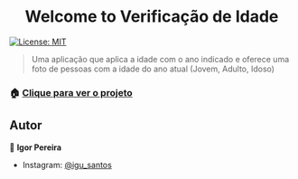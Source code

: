 <h1 align="center">Welcome to Verificação de Idade</h1>
<p>
  <a href="#" target="_blank">
    <img alt="License: MIT" src="https://img.shields.io/badge/License-MIT-yellow.svg" />
  </a>
</p>

> Uma aplicação que aplica a idade com o ano indicado e oferece uma foto de pessoas com a idade do ano atual (Jovem, Adulto, Idoso)

### 🏠 [Clique para ver o projeto](https://igusantos.github.io/Verificao-de-idade/)

## Autor

👤 **Igor Pereira**

* Instagram: [@igu_santos](https://www.instagram.com/igu_santos/)
